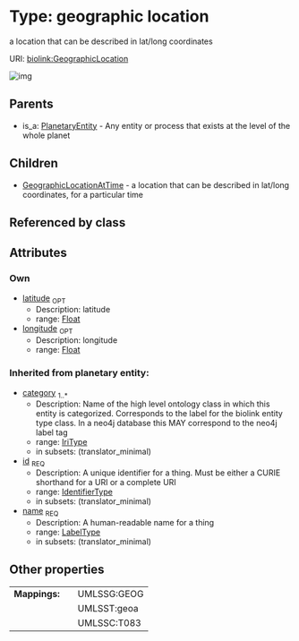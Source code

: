 
# Type: geographic location


a location that can be described in lat/long coordinates

URI: [biolink:GeographicLocation](https://w3id.org/biolink/vocab/GeographicLocation)


![img](http://yuml.me/diagram/nofunky;dir:TB/class/[PlanetaryEntity],[GeographicLocationAtTime],[GeographicLocation&#124;latitude:float%20%3F;longitude:float%20%3F;id(i):identifier_type;name(i):label_type;category(i):iri_type%20%2B]^-[GeographicLocationAtTime],[PlanetaryEntity]^-[GeographicLocation])

## Parents

 *  is_a: [PlanetaryEntity](PlanetaryEntity.md) - Any entity or process that exists at the level of the whole planet

## Children

 * [GeographicLocationAtTime](GeographicLocationAtTime.md) - a location that can be described in lat/long coordinates, for a particular time

## Referenced by class


## Attributes


### Own

 * [latitude](latitude.md)  <sub>OPT</sub>
    * Description: latitude
    * range: [Float](types/Float.md)
 * [longitude](longitude.md)  <sub>OPT</sub>
    * Description: longitude
    * range: [Float](types/Float.md)

### Inherited from planetary entity:

 * [category](category.md)  <sub>1..*</sub>
    * Description: Name of the high level ontology class in which this entity is categorized. Corresponds to the label for the biolink entity type class. In a neo4j database this MAY correspond to the neo4j label tag
    * range: [IriType](types/IriType.md)
    * in subsets: (translator_minimal)
 * [id](id.md)  <sub>REQ</sub>
    * Description: A unique identifier for a thing. Must be either a CURIE shorthand for a URI or a complete URI
    * range: [IdentifierType](types/IdentifierType.md)
    * in subsets: (translator_minimal)
 * [name](name.md)  <sub>REQ</sub>
    * Description: A human-readable name for a thing
    * range: [LabelType](types/LabelType.md)
    * in subsets: (translator_minimal)

## Other properties

|  |  |  |
| --- | --- | --- |
| **Mappings:** | | UMLSSG:GEOG |
|  | | UMLSST:geoa |
|  | | UMLSSC:T083 |

